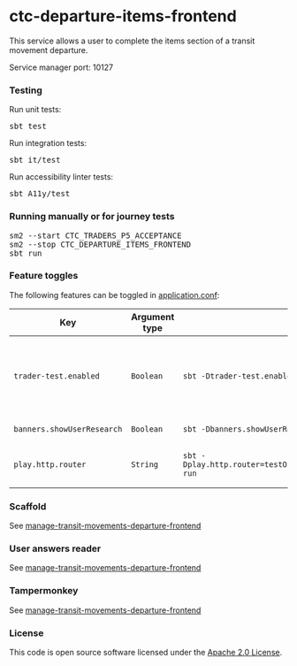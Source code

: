# ctc-departure-items-frontend

This service allows a user to complete the items section of a transit movement departure.

Service manager port: 10127

### Testing

Run unit tests:
<pre>sbt test</pre>
Run integration tests:
<pre>sbt it/test</pre>
Run accessibility linter tests:
<pre>sbt A11y/test</pre>

### Running manually or for journey tests

<pre>
sm2 --start CTC_TRADERS_P5_ACCEPTANCE
sm2 --stop CTC_DEPARTURE_ITEMS_FRONTEND
sbt run
</pre>

### Feature toggles

The following features can be toggled in [application.conf](conf/application.conf):

| Key                        | Argument type | sbt                                                            | Description                                                                                                                                                                                    |
|----------------------------|---------------|----------------------------------------------------------------|------------------------------------------------------------------------------------------------------------------------------------------------------------------------------------------------|
| `trader-test.enabled`      | `Boolean`     | `sbt -Dtrader-test.enabled=true run`                           | If enabled, this will override the behaviour of the "Is this page not working properly?" and "feedback" links. This is so we can receive feedback in the absence of Deskpro in `externaltest`. |
| `banners.showUserResearch` | `Boolean`     | `sbt -Dbanners.showUserResearch=true run`                      | Controls whether or not we show the user research banner.                                                                                                                                      |
| `play.http.router`         | `String`      | `sbt -Dplay.http.router=testOnlyDoNotUseInAppConf.Routes run`  | Controls which router is used for the application, either `prod.Routes` or `testOnlyDoNotUseInAppConf.Routes`                                                                                  |

### Scaffold

See [manage-transit-movements-departure-frontend](https://github.com/hmrc/manage-transit-movements-departure-frontend/blob/main/README.md#running-scaffold)

### User answers reader

See [manage-transit-movements-departure-frontend](https://github.com/hmrc/manage-transit-movements-departure-frontend/blob/main/README.md#user-answers-reader)

### Tampermonkey

See [manage-transit-movements-departure-frontend](https://github.com/hmrc/manage-transit-movements-departure-frontend/blob/main/README.md#tampermonkey-scripts)

### License

This code is open source software licensed under the [Apache 2.0 License]("http://www.apache.org/licenses/LICENSE-2.0.html").